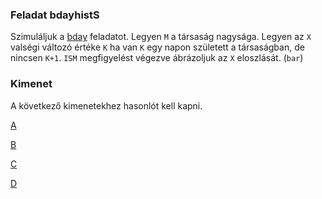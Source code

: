 ### Feladat bdayhistS
Szimuláljuk a [bday](../../bday/doc/desc.pdf) feladatot. 
Legyen `M` a társaság nagysága. Legyen az `X` valségi változó értéke `K` ha 
van `K` egy napon született a társaságban, de nincsen `K+1`. `ISM` megfigyelést végezve 
ábrázoljuk az `X` eloszlását. (`bar`)

### Kimenet
A következő kimenetekhez hasonlót kell kapni. 

[A](abra6.png)

[B](abra7.png)

[C](abra8.png)

[D](abra9.png)

